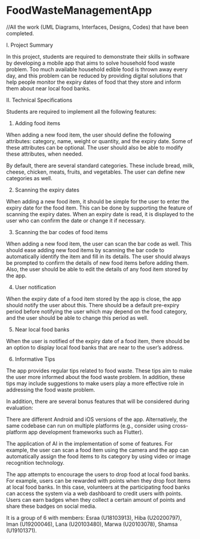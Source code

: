 # FoodWasteManagementApp
//All the work (UML Diagrams, Interfaces, Designs, Codes) that have been completed.


I. Project Summary

In this project, students are required to demonstrate their skills in software by developing a mobile app that aims to solve household food waste problem. Too much available household edible food is thrown away every day, and this problem can be reduced by providing digital solutions that help people monitor the expiry dates of food that they store and inform them about near local food banks.

II. Technical Specifications

Students are required to implement all the following features:

1) Adding food items

When adding a new food item, the user should define the following attributes: category, name, weight or quantity, and the expiry date. Some of these attributes can be optional. The user should also be able to modify these attributes, when needed.

By default, there are several standard categories. These include bread, milk, cheese, chicken, meats, fruits, and vegetables. The user can define new categories as well.

2) Scanning the expiry dates

When adding a new food item, it should be simple for the user to enter the expiry date for the food item. This can be done by supporting the feature of scanning the expiry dates. When an expiry date is read, it is displayed to the user who can confirm the date or change it if necessary.

3) Scanning the bar codes of food items

When adding a new food item, the user can scan the bar code as well. This should ease adding new food items by scanning the bar code to automatically identify the item and fill in its details. The user should always be prompted to confirm the details of new food items before adding them. Also, the user should be able to edit the details of any food item stored by the app.

4) User notification

When the expiry date of a food item stored by the app is close, the app should notify the user about this. There should be a default pre-expiry period before notifying the user which may depend on the food category, and the user should be able to change this period as well.

5) Near local food banks

When the user is notified of the expiry date of a food item, there should be an option to display local food banks that are near to the user’s address.

6) Informative Tips

The app provides regular tips related to food waste. These tips aim to make the user more informed about the food waste problem. In addition, these tips may include suggestions to make users play a more effective role in addressing the food waste problem.

In addition, there are several bonus features that will be considered during evaluation:

There are different Android and iOS versions of the app. Alternatively, the same codebase can run on multiple platforms (e.g., consider using cross-platform app development frameworks such as Flutter).

The application of AI in the implementation of some of features. For example, the user can scan a food item using the camera and the app can automatically assign the food items to its category by using video or image recognition technology.

The app attempts to encourage the users to drop food at local food banks. For example, users can be rewarded with points when they drop foot items at local food banks. In this case, volunteers at the participating food banks can access the system via a web dashboard to credit users with points. Users can earn badges when they collect a certain amount of points and share these badges on social media.

It is a group of 6 with members:
Esraa (U18103913), 
Hiba (U20200797), 
Iman (U19200046), 
Lana (U20103480), 
Marwa (U20103078),
Shamsa (U19101371).
